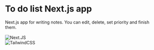 # To do list Next.js app

Next.js app for writing notes. You can edit, delete, set priority and finish them.
\
\
![Next.JS](https://img.shields.io/badge/NextJS-555555?style=for-the-badge&logo=nextdotjs&logoColor=white)
\
![TailwindCSS](https://img.shields.io/badge/TailwindCSS-555555?style=for-the-badge&logo=tailwindcss&logoColorC=00bcff)

